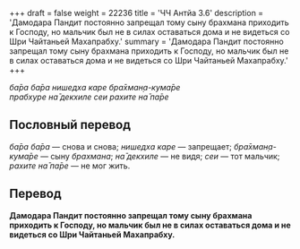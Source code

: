 +++
draft = false
weight = 22236
title = 'ЧЧ Антйа 3.6'
description = 'Дамодара Пандит постоянно запрещал тому сыну брахмана приходить к Господу, но мальчик был не в силах оставаться дома и не видеться со Шри Чайтаньей Махапрабху.'
summary = 'Дамодара Пандит постоянно запрещал тому сыну брахмана приходить к Господу, но мальчик был не в силах оставаться дома и не видеться со Шри Чайтаньей Махапрабху.'
+++

_ба̄ра ба̄ра нишедха каре бра̄хман̣а-кума̄ре  
прабхуре на̄ декхиле сеи рахите на̄ па̄ре_

## Пословный перевод

_ба̄ра_ _ба̄ра_ — снова и снова; _нишедха_ _каре_ — запрещает; _бра̄хман̣а_\-_кума̄ре_ — сыну _брахмана_; _на̄_ _декхиле_ — не видя; _сеи_ — тот мальчик; _рахите_ _на̄_ _па̄ре_ — не мог жить.

## Перевод

**Дамодара Пандит постоянно запрещал тому сыну брахмана приходить к Господу, но мальчик был не в силах оставаться дома и не видеться со Шри Чайтаньей Махапрабху.**
